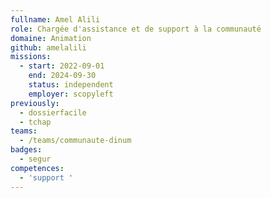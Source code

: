 ```yaml
---
fullname: Amel Alili
role: Chargée d'assistance et de support à la communauté
domaine: Animation
github: amelalili
missions:
  - start: 2022-09-01
    end: 2024-09-30
    status: independent
    employer: scopyleft
previously:
  - dossierfacile
  - tchap
teams:
  - /teams/communaute-dinum
badges:
  - segur
competences:
  - 'support '
---
```

